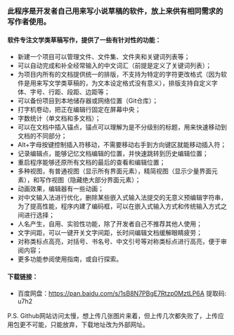 ### 此程序是开发者自己用来写小说草稿的软件，放上来供有相同需求的写作者使用。
#### 软件专注文学类草稿写作，提供了一些有针对性的功能：<br>
* 新建一个项目可以管理文件、文件集、文件夹和关键词列表等；
* 可以自动完成和补全经常输入的中文词汇（前提是定义了关键词列表）；
* 为项目内所有的文档提供统一的排版，不支持为特定的字符更改格式（因为软件是用来写文学类草稿的，为文本设定格式没有意义），排版支持自定义字体、字号、行距、段距、边距等；
* 可以备份项目到本地储存器或网络位置（Git仓库）；
* 打字机卷动，把正在编辑行固定在屏幕中央；
* 字数统计（单文档和多文档）；
* 可以在文档中插入锚点，锚点可以理解为是不分级别的标题，用来快速移动到文档的不同部分；
* Alt+字母按键控制插入符移动，不需要移动右手到方向键区就能移动插入符；
* 记录编辑点，能够记忆文档编辑的位置，并快速跳转到历史编辑位置；
* 重启程序能够还原所有文档的最后的查看和编辑位置；
* 多种视图，有普通视图（显示所有界面元素），精简视图（显示少量界面元素），和写作视图（隐藏绝大部分界面元素）；
* 动画效果，编辑器有一些动画；
* 对中文输入法进行优化，删除某些嵌入式输入法提交的无意义预编辑字符串，为了提高性能，程序内建了编码框，可以在嵌入式输入方式和传统输入方式之间进行选择；
* 人名产生，自用、实验性功能，除了开发者自己不推荐其他人使用；
* 文字间距，可以一键开关文字间距，长时间编辑文档缓解眼睛疲劳；
* 对称类标点高亮，对括号、书名号、中文引号等对称类标点进行高亮，便于审阅内容；
*	更多功能参阅使用指南，或自行探索。
#### 下载链接：
* 百度网盘：https://pan.baidu.com/s/1sB8N7PBgE7Rtzp0MztLP6A 提取码: u7h2

P.S. Github网站访问太慢，想上传几张图片来着，但上传几次都失败了，上传应用包更不可能，只能放弃，下载地址改为外部网址。


